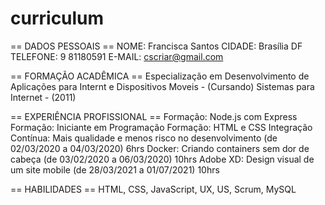 # curriculum


== DADOS PESSOAIS ==
NOME: Francisca Santos 
CIDADE: Brasília DF
TELEFONE: 9 81180591
E-MAIL: cscriar@gmail.com

== FORMAÇÃO ACADÊMICA ==
Especialização em Desenvolvimento de Aplicações para Internt e Dispositivos Moveis - (Cursando)
Sistemas para Internet - (2011)

== EXPERIÊNCIA PROFISSIONAL == 
Formação: Node.js com Express 
Formação: Iniciante em Programação 
Formação: HTML e CSS 
Integração Contínua: Mais qualidade e menos risco no desenvolvimento (de 02/03/2020 a 04/03/2020) 6hrs 
Docker: Criando containers sem dor de cabeça (de 03/02/2020 a 06/03/2020) 10hrs 
Adobe XD: Design visual de um site mobile (de 28/03/2021 a 01/07/2021) 10hrs 


== HABILIDADES ==
HTML, CSS, JavaScript, UX, US, Scrum, MySQL
